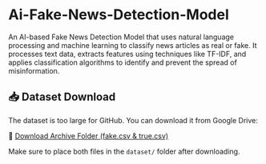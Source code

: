 # Ai-Fake-News-Detection-Model
An AI-based Fake News Detection Model that uses natural language processing and machine learning to classify news articles as real or fake. It processes text data, extracts features using techniques like TF-IDF, and applies classification algorithms to identify and prevent the spread of misinformation.
## 📥 Dataset Download

The dataset is too large for GitHub. You can download it from Google Drive:

📂 [Download Archive Folder (fake.csv & true.csv)](https://drive.google.com/archive)

Make sure to place both files in the `dataset/` folder after downloading.
